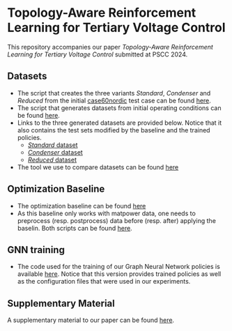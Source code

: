 # Topology-Aware Reinforcement Learning for Tertiary Voltage Control
This repository accompanies our paper *Topology-Aware Reinforcement Learning for Tertiary Voltage Control* submitted at PSCC 2024.

## Datasets
- The script that creates the three variants *Standard*, *Condenser* and *Reduced* from the initial [case60nordic](https://github.com/MATPOWER/matpower/blob/master/data/case60nordic.m) test case can be found [here](https://github.com/bdonon/updating_case60nordic/tree/PSCC24).
- The script that generates datasets from initial operating conditions can be found [here](https://github.com/bdonon/powerdata-gen/tree/PSCC24).
- Links to the three generated datasets are provided below. Notice that it also contains the test sets modified by the baseline and the trained policies.
  - [*Standard* dataset](https://zenodo.org/doi/10.5281/zenodo.8367764)
  - [*Condenser* dataset](https://zenodo.org/doi/10.5281/zenodo.8367613)
  - [*Reduced* dataset](https://zenodo.org/doi/10.5281/zenodo.8367756)
- The tool we use to compare datasets can be found [here](https://github.com/bdonon/powerdata-view/tree/PSCC24)

## Optimization Baseline
- The optimization baseline can be found [here](https://github.com/montefiore-ms/ACOPF4TVC)
- As this baseline only works with matpower data, one needs to preprocess (resp. postprocess) data before (resp. after) applying the baselin. Both scripts can be found [here](https://github.com/bdonon/ACOPF4TVC_converter/tree/PSCC24).

## GNN training
- The code used for the training of our Graph Neural Network policies is available [here](https://github.com/bdonon/ml4ps/tree/pscc2024). Notice that this version provides trained policies as well as the configuration files that were used in our experiments.

## Supplementary Material
A supplementary material to our paper can be found [here](https://hdl.handle.net/2268/306778).
